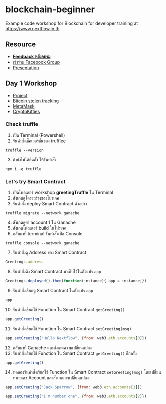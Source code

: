 # blockchain-beginner
Example code workshop for Blockchain for developer training at https://www.nextflow.in.th

## Resource

- **[Feedback หลังอบรม](https://nextflow.typeform.com/to/d68h2L)**
- [เข้าร่วม Facebook Group](https://bit.ly/2PjMmKQ)
- [Presentation](https://www.dropbox.com/s/kzoa891iv5dedif/Blockchain%20for%20Developer.pdf?dl=0)

## Day 1 Workshop

- [Project](https://www.dropbox.com/s/scnhm7qse3uxl6v/greetingTruffle.zip?dl=0)
- [Bitcoin stolen tracking](https://www.reddit.com/r/Bitcoin/comments/5vr8xg/confirmed_120000_bitcoins_from_the_bitfinex_hack/de4e4nf/)
- [MetaMask](https://github.com/teerasej/blockchain-beginner/blob/master/day1/install_metamask.md)
- [CryptoKitties](https://www.cryptokitties.co/)

### Check truffle

1. เปิด Terminal (Powershell) 
2. รันคำสั่งเช็คเวอร์ชั่นของ trufflee

```pwsh
truffle --version
```

3. ถ้ายังไม่ได้ติดตั้ง ให้รันคำสั่ง

```pwsh
npm i -g truffle
```

### Let's try Smart Contract

1. เปิดโฟลเดอร์ workshop **greetingTruffle** ใน Terminal
2. สังเกตดูโครงสร้างของโปรเจค
3. รันคำสั่ง deploy Smart Contract ตัวอย่าง


```pwsh
truffle migrate --network ganache
```

4. สังเกตดูค่า account 1 ใน Ganache 
5. สังเกตโฟลเดอร์ build ในโปรเจค
6. กลับมาที่ terminal รันคำสั่งเปิด Console 

```pwsh
truffle console --network ganache
```

7. รันคำสั่งดู Address ของ Smart Contract 

```js
Greetings.address
```

8. รันคำสั่งดึง Smart Contract มาเก็บไว้ในตัวแปร `app`

```js
Greetings.deployed().then(function(instance){ app = instance;})
```

9. รันคำสั่งเรียกดู Smart Contract ในตัวแปร `app`

```js
app
```

10. รันคำสั่งเรียกใช้ Function ใน Smart Contract `getGreeting()`

```js
app.getGreeting()
```

11. รันคำสั่งเรียกใช้ Function ใน Smart Contract `setGreeting(msg)`

```js
app.setGreeting("Hello Nextflow", {from: web3.eth.accounts[0]})
```


12. กลับมาที่ Ganache และสังเกตความเปลี่ยนแปลง
13. รันคำสั่งเรียกใช้ Function ใน Smart Contract `getGreeting()` อีกครั้ง

```js
app.getGreeting()
```

14. ทดลองรันคำสั่งเรียกใช้ Function ใน Smart Contract `setGreeting(msg)` โดยเปลี่ยนหมายเลข Account และสังเกตการเปลี่ยนแปลง

```js
app.setGreeting("Jack Sparrow", {from: web3.eth.accounts[1]})

app.setGreeting("I'm number one", {from: web3.eth.accounts[2]})
```

